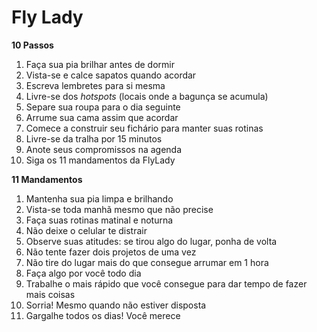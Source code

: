 # Fly Lady

**10 Passos**

1. Faça sua pia brilhar antes de dormir
2. Vista-se e calce sapatos quando acordar
3. Escreva lembretes para si mesma
4. Livre-se dos _hotspots_ (locais onde a bagunça se acumula)
5. Separe sua roupa para o dia seguinte
6. Arrume sua cama assim que acordar
7. Comece a construir seu fichário para manter suas rotinas
8. Livre-se da tralha por 15 minutos
9. Anote seus compromissos na agenda
10. Siga os 11 mandamentos da FlyLady

**11 Mandamentos**
1. Mantenha sua pia limpa e brilhando
2. Vista-se toda manhã mesmo que não precise
3. Faça suas rotinas matinal e noturna
4. Não deixe o celular te distrair
5. Observe suas atitudes: se tirou algo do lugar, ponha de volta
6. Não tente fazer dois projetos de uma vez
7. Não tire do lugar mais do que consegue arrumar em 1 hora
8. Faça algo por você todo dia
9. Trabalhe o mais rápido que você consegue para dar tempo de fazer mais coisas
10. Sorria! Mesmo quando não estiver disposta
11. Gargalhe todos os dias! Você merece
